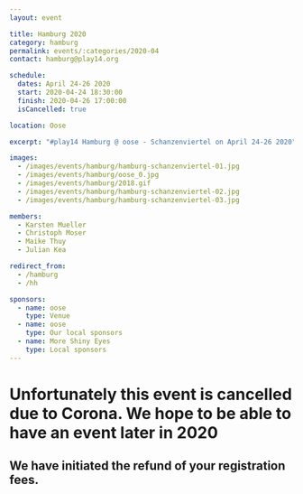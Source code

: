 ```yaml
---
layout: event

title: Hamburg 2020
category: hamburg
permalink: events/:categories/2020-04
contact: hamburg@play14.org

schedule:
  dates: April 24-26 2020
  start: 2020-04-24 18:30:00
  finish: 2020-04-26 17:00:00
  isCancelled: true

location: Oose

excerpt: "#play14 Hamburg @ oose - Schanzenviertel on April 24-26 2020"

images:
  - /images/events/hamburg/hamburg-schanzenviertel-01.jpg
  - /images/events/hamburg/oose_0.jpg
  - /images/events/hamburg/2018.gif
  - /images/events/hamburg/hamburg-schanzenviertel-02.jpg
  - /images/events/hamburg/hamburg-schanzenviertel-03.jpg

members:
  - Karsten Mueller
  - Christoph Moser
  - Maike Thuy
  - Julian Kea

redirect_from:
  - /hamburg
  - /hh

sponsors:
  - name: oose
    type: Venue
  - name: oose
    type: Our local sponsors
  - name: More Shiny Eyes
    type: Local sponsors
---
```


# Unfortunately this event is cancelled due to Corona. We hope to be able to have an event later in 2020

## We have initiated the refund of your registration fees.
